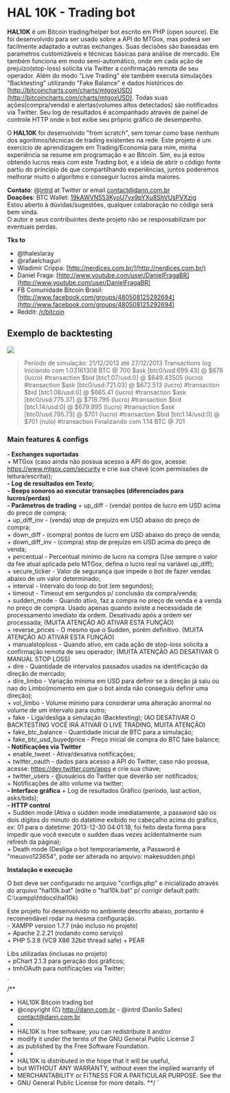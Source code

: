 # HAL 10K - Trading bot

**HAL10K** é um Bitcoin trading/helper bot escrito em PHP (open source). Ele foi desenvolvido para ser usado sobre a API do MTGox, mas poderá ser facilmente adaptado a outras exchanges. Suas decisões são baseadas em parametros customizáveis e técnicas básicas para análise de mercado. Ele também funciona em modo semi-automático, onde em cada ação de prejuízo(stop-loss) solicita via Twitter a confirmação remota de seu operador. Além do modo "Live Trading" ele também executa simulações "Backtesting" utilizando "Fake Balance" e dados históricos do [http://bitcoincharts.com/charts/mtgoxUSD](http://bitcoincharts.com/charts/mtgoxUSD). Todas suas ações(compra/venda) e alertas(volumes altos detectados) são notificados via Twitter. Seu log de resultados é acompanhado através de painel de controle HTTP onde o bot exibe seu próprio gráfico de desempenho.

O **HAL10K** foi desenvolvido "from scratch", sem tomar como base nenhum dos agorítmos/técnicas de trading existentes na rede. Este projeto é um exercício de aprendizagem em Trading/Economia para mim, minha experiência se resume em programação e ao Bitcoin. Sim, eu já estou obtendo lucros reais com este Trading bot, e a ideia de abrir o código fonte partiu do princípio de que compartilhando experiências, juntos poderemos melhorar muito o algorítmo e conseguir lucros ainda maiores.

**Contato**: @[intrd](http://twitter.com/intrd) at Twitter or email [contact@dann.com.br](mailto:contact@dann.com.br)   
**Doações**: BTC Wallet: [19kAWVN553KyoU7vx9pYXu8ShVUsPVXzig](https://blockchain.info/address/19kAWVN553KyoU7vx9pYXu8ShVUsPVXzig)   
Estou aberto à dúvidas/sugestões, qualquer colaboração no código será bem vinda.    
O autor e seus contribuintes deste projeto não se responsabilizam por eventuais perdas.     

**Tks to**
* @thaleslaray 
* @rafaelchaguri 
* Wladimir Crippa: [http://nerdices.com.br/](http://nerdices.com.br/) 
* Daniel Fraga: [http://www.youtube.com/user/DanielFragaBR](http://www.youtube.com/user/DanielFragaBR) 
* FB Comunidade Bitcoin Brasil: [http://www.facebook.com/groups/480508125292694](http://www.facebook.com/groups/480508125292694) 
* Reddit: [/r/bitcoin](http://www.reddit.com/r/bitcoin) 

## Exemplo de backtesting

![](http://dann.com.br/chart_sample.png)

>Período de simulação: 21/12/2013 até 27/12/2013
>Transactions log
>Iniciando com 1.03161308 BTC @ 700
>$ask [btc0/usd:699.43] @ $678 (lucro) #transaction
>$bid [btc1.07/usd:0] @ $649.43505 (lucro) #transaction
>$ask [btc0/usd:721.03] @ $672.513 (lucro) #transaction
>$bid [btc1.08/usd:0] @ $665.41 (lucro) #transaction
>$ask [btc0/usd:775.37] @ $718.795 (lucro) #transaction
>$bid [btc1.14/usd:0] @ $679.995 (lucro) #transaction
>$ask [btc0/usd:795.73] @ $701 (lucro) #transaction
>$bid [btc1.14/usd:0] @ $701 (nulo) #transaction
>Finalizando com 1.14 BTC @ 701

### Main features & configs

**- Exchanges suportadas**   
    + MTGox (caso ainda não possua acesso a API do gox, acesse: https://www.mtgox.com/security e crie sua chave (com permissões de leitura/escrita));    
**- Log de resultados em Texto;**   
**- Beeps sonoros ao executar transações (diferenciados para lucros/perdas)**   
**- Parâmetros de trading** 
    + up_diff - (venda) pontos de lucro em USD acima do preço de compra;    
    + up_diff_inv - (venda) stop de prejuízo em USD abaixo do preço de compra;  
    + down_diff - (compra) pontos de lucro em USD abaixo do preço de venda;     
    + down_diff_inv - (compra) stop de prejuízo em USD acima do preço de venda;     
    + percentual - Percentual mínimo de lucro na compra (Use sempre o valor da fee atual aplicada pelo MTGox, defina o lucro real na variável up_diff);    
    + secure_ticker - Valor de segurança que impede o bot de fazer vendas abaixo de um valor determinado;   
    + interval - Intervalo do loop do bot (em segundos);    
    + timeout - Timeout em sergundos p/ conclusão da compra/venda;  
    + sudden_mode - Quando ativo, faz a compra no preço de venda e a venda no preço de compra. Usado apenas quando existe a necessidade de processamento imediato da ordem. Desativado após a ordem ser processada; (MUITA ATENÇÃO AO ATIVAR ESTA FUNÇÃO)     
    + reverse_prices - O mesmo que o Sudden, porém definitivo. (MUITA ATENÇÃO AO ATIVAR ESTA FUNÇÃO)    
    + manualstoploss - Quando ativo, em cada ação de stop-loss solicita a confirmação remota de seu operador; (MUITA ATENÇÃO AO DESATIVAR O MANUAL STOP LOSS)    
    + dire - Quantidade de intervalos passados usados na identificação da direção de mercado;   
    + dire_limbo - Variação mínima em USD para definir se a direção já saiu ou nao do Limbo(momento em que o bot ainda não conseguiu definir uma direção);     
    + vol_limbo - Volume mínimo para considerar uma alteração anormal no volume de um intervalo para outro;     
    + fake - Liga/desliga a simulação (Backtesting); (AO DESATIVAR O BACKTESTING VOCÊ IRÁ ATIVAR O LIVE TRADING, MUITA ATENÇÃO)    
    + fake_btc_balance - Quantidade inicial de BTC para a simulação;    
    + fake_btc_usd_buyedprice - Preço inicial de compra do BTC fake balance;    
**- Notificações via Twitter**  
    + enable_tweet - Ativa/desativa notificações;   
    + twitter_oauth - dados para acesso a API do Twitter, caso não possua, acesse: https://dev.twitter.com/apps e crie sua chave;  
    + twitter_users - @usuários do Twitter que deverão ser notificados;     
    + Notificações de alto volume via twitter;  
**- Interface gráfica** 
    + Log de resultados Gráfico (período, last action, asks/bids);  
    **- HTTP control**  
        + Sudden mode (Ativa o sudden mode imediatamente, a password são os dois dígitos do minuto do datetime exibido no cabeçalho acima do gráfico, ex: 01 para o datetime: 2013-12-30 04:01:18, foi feito desta forma para impedir que você execute o sudden duas vezes acidentalmente num refresh da página);  
        + Death mode (Desliga o bot temporariamente, a Password é "meuovo123654", pode ser alterada no arquivo: makesudden.php)     

**Instalação e execução**   

O bot deve ser configurado no arquivo "configs.php" e inicializado através do arquivo "hal10k.bat" (edite o "hal10k.bat" p/ corrigir default path: C:\xampp\htdocs\hal10k)   

Este projeto foi desenvolvido no ambiente descrito abaixo, portanto é recomendável rodar na mesma configuração.     
    - XAMPP version 1.7.7 (não incluso no projeto)  
        + Apache 2.2.21 (rodando como serviço)  
        + PHP 5.3.8 (VC9 X86 32bit thread safe) + PEAR  

Libs utilizadas (inclusas no projeto)   
    + pChart 2.1.3 para geração dos gráficos;   
    + tmhOAuth para notificações via Twitter;   

`    
/** 
* HAL10K Bitcoin trading bot
* @copyright (C) http://dann.com.br - @intrd (Danilo Salles) <contact@dann.com.br>
*
* HAL10K is free software; you can redistribute it and/or
* modify it under the terms of the GNU General Public License 2
* as published by the Free Software Foundation.
* 
* HAL10K is distributed in the hope that it will be useful,
* but WITHOUT ANY WARRANTY; without even the implied warranty of
* MERCHANTABILITY or FITNESS FOR A PARTICULAR PURPOSE.  See the
* GNU General Public License for more details.
**/
`

